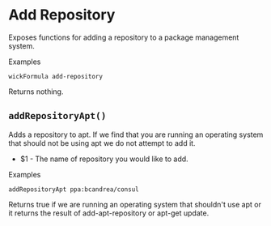 Add Repository
==============

Exposes functions for adding a repository to a package management system.

Examples

    wickFormula add-repository

Returns nothing.


`addRepositoryApt()`
--------------------

Adds a repository to apt.  If we find that you are running an operating system that should not be using apt we do not attempt to add it.

* $1 - The name of repository you would like to add.

Examples

    addRepositoryApt ppa:bcandrea/consul

Returns true if we are running an operating system that shouldn't use apt or it returns the result of add-apt-repository or apt-get update.


